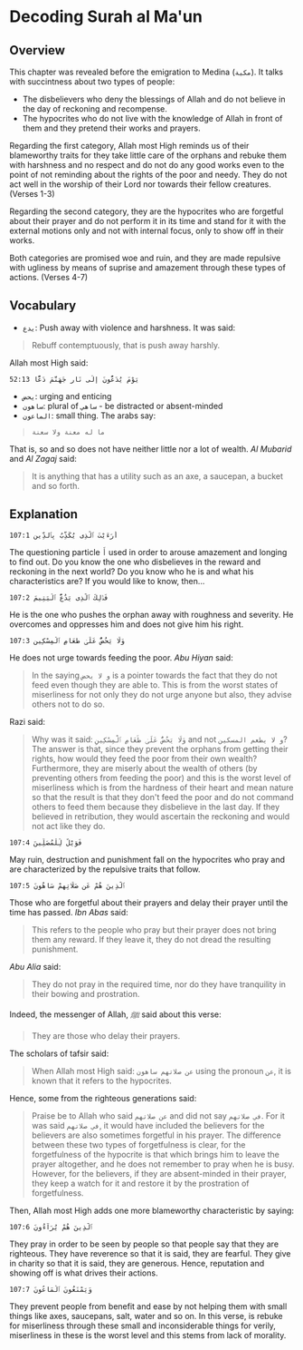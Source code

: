 # Decoding Surah al Ma'un

## Overview

This chapter was revealed before the emigration to Medina (`مكية`). It talks with succintness about two types of people:

- The disbelievers who deny the blessings of Allah and do not believe in the day of reckoning and recompense.
- The hypocrites who do not live with the knowledge of Allah in front of them and they pretend their works and prayers.

Regarding the first category, Allah most High reminds us of their blameworthy traits for they take little care of the orphans and rebuke them with harshness and no respect and do not do any good works even to the point of not reminding about the rights of the poor and needy. They do not act well in the worship of their Lord nor towards their fellow creatures. (Verses 1-3)

Regarding the second category, they are the hypocrites who are forgetful about their prayer and do not perform it in its time and stand for it with the external motions only and not with internal focus, only to show off in their works.

Both categories are promised woe and ruin, and they are made repulsive with ugliness by means of suprise and amazement through these types of actions. (Verses 4-7)

## Vocabulary

- `يدع`: Push away with violence and harshness. It was said: 

> Rebuff contemptuously, that is push away harshly.

Allah most High said: 

```
52:13 يَوْمَ يُدَعُّونَ إِلَى نَارِ جَهَنَّمَ دَعًّا
```

- `يحض`: urging and enticing
- `ساهون`: plural of `ساهي` - be distracted or absent-minded
- `الماعون`: small thing. The arabs say:

>  `ما له معنة ولا سعنة`

That is, so and so does not have neither little nor a lot of wealth. *Al Mubarid* and *Al Zagaj* said:

> It is anything that has a utility such as an axe, a saucepan, a bucket and so forth.

## Explanation

```
107:1 أَرَءَيْتَ ٱلَّذِى يُكَذِّبُ بِٱلدِّينِ
```

The questioning particle `أَ` used in order to arouse amazement and longing to find out. Do you know the one who disbelieves in the reward and reckoning in the next world? Do you know who he is and what his characteristics are? If you would like to know, then...

```
107:2 فَذَٰلِكَ ٱلَّذِى يَدُعُّ ٱلْيَتِيمَ
```

He is the one who pushes the orphan away with roughness and severity. He overcomes and oppresses him and does not give him his right.

```
107:3 وَلَا يَحُضُّ عَلَىٰ طَعَامِ ٱلْمِسْكِينِ
```

He does not urge towards feeding the poor. *Abu Hiyan* said:

> In the saying  `و لا يحض` is a pointer towards the fact that they do not feed even though they are able to. This is from the worst states of miserliness for not only they do not urge anyone but also, they advise others not to do so.

Razi said:

> Why was it said: `وَلَا يَحُضُّ عَلَىٰ طَعَامِ ٱلْمِسْكِينِ` and not `و لا يطعم المسكين`? The answer is that, since they prevent the orphans from getting their rights, how would they feed the poor from their own wealth? Furthermore, they are miserly about the wealth of others (by preventing others from feeding the poor) and this is the worst level of miserliness which is from the hardness of their heart and mean nature so that the result is that they don't feed the poor and do not command others to feed them because they disbelieve in the last day. If they believed in retribution, they would ascertain the reckoning and would not act like they do.

```
107:4 فَوَيْلٌ لِّلْمُصَلِّينَ
```

May ruin, destruction and punishment fall on the hypocrites who pray and are characterized by the repulsive traits that follow.

```
107:5 ٱلَّذِينَ هُمْ عَن صَلَاتِهِمْ سَاهُونَ
```

Those who are forgetful about their prayers and delay their prayer until the time has passed. *Ibn Abas* said:

> This  refers to the people who pray but their prayer does not bring them any reward. If they leave it, they do not dread the resulting punishment.

*Abu Alia* said: 

> They do not pray in the required time, nor do they have tranquility in their bowing and prostration. 

Indeed, the messenger of Allah, *ﷺ* said about this verse:

> They are those who delay their prayers. 

The scholars of tafsir said:

> When Allah most High said: `عن صلاتهم ساهون` using the pronoun `عن`, it is known that it refers to the hypocrites. 

Hence, some from the righteous generations said:

> Praise be to Allah who said `عن صلاتهم` and did not say `في صلاتهم`. For it was said `في صلاتهم`, it would have included the believers for the believers are also sometimes forgetful in his prayer. The difference between these two types of forgetfulness is clear, for the forgetfulness of the hypocrite is that which brings him to leave the prayer altogether, and he does not remember to pray when he is busy. However, for the believers, if they are absent-minded in their prayer, they keep a watch for it and restore it by the prostration of forgetfulness.

Then, Allah most High adds one more blameworthy characteristic by saying:

```
107:6 ٱلَّذِينَ هُمْ يُرَآءُونَ
```

They pray in order to be seen by people so that people say that they are righteous. They have reverence so that it is said, they are fearful. They give in charity so that it is said, they are generous. Hence, reputation and showing off is what drives their actions.

```
107:7 وَيَمْنَعُونَ ٱلْمَاعُونَ
```

They prevent people from benefit and ease by not helping them with small things like axes, saucepans, salt, water and so on. In this verse, is rebuke for miserliness through these small and inconsiderable things for verily, miserliness in these is the worst level and this stems from lack of morality.